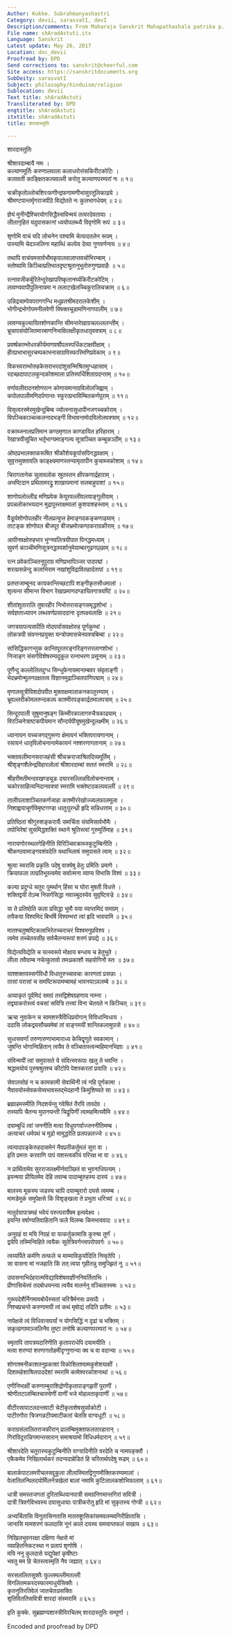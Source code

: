 ```yaml
---
Author: Kukke. Subrahmanyashastri
Category: devii, sarasvatI, devI
Description/comments: From Maharaja Sanskrit Mahapathashala patrika p. 39-44
File name: shAradAstuti.itx
Language: Sanskrit
Latest update: May 26, 2017
Location: doc_devii
Proofread by: DPD
Send corrections to: sanskrit@cheerful.com
Site access: https://sanskritdocuments.org
SubDeity: sarasvatI
Subject: philosophy/hinduism/religion
Sublocation: devii
Text title: shAradAstuti
Transliterated by: DPD
engtitle: shAradAstuti
itxtitle: shAradAstuti
title: शारदास्तुति

---
```

  
 शारदास्तुतिः   
  
श्रीशारदाम्बायै नमः ।  
कल्याणमूर्तिः करुणालवाला कलाधरोत्तंसकिरीटकोटिः ।  
कलावती काङ्क्षितकल्पवल्ली करोतु कल्याणपरम्परां नः ॥ १॥  
  
चक्रीकृतोल्लोचशिरःफणीन्द्रफणामणीभासुरतूलिकाढ्ये ।  
श्रीमण्टपान्तर्मृगराजपीठे विद्योतते नः कुलभागधेयम् ॥ २॥  
  
ज्ञेयं मुनीन्द्रैश्चिरयोगसिद्धैस्सविन्मयं तत्परदेवतायाः ।  
लीलागृहितं यदुपासकानां ध्ययोपलब्ध्यै विवृणोमि रूपं ॥ ३॥  
  
शृणोमि वाचं यदि लोचनेन पश्यामि चेत्पादतलेन रूपम् ।  
पास्यामि चेदञ्जलिना महाब्धिं कल्पेय देव्या गुणवर्णनाय ॥ ४॥  
  
तथापि वाचंयमसार्वभौमकृपालवालाप्तवचोभिरम्बाम् ।  
स्तोष्यामि किञ्चित्प्रतिभातदृष्टश्रुतानुभूतोरुगुणप्रवाहैः ॥ ५॥  
  
रत्नावजीकर्बुरितेन्दुरेखापरिष्कृतानर्घ्यकिरीटकोटिम् ।  
लावण्यवापीपुलिनायमा न ललाटखेलच्चिकुरालिचक्राम् ॥ ६॥  
  
उन्निद्रचाम्पेयपरागगन्धि मधुव्रतश्रीमदरालकेशीम् ।  
भोगीन्द्रभोगोपमनीलवेणी विषक्तचूडामणिनागपालीम् ॥ ७॥  
  
लावण्यकुल्यायितशोणकान्ति सीमन्तरेखाग्रचलल्ललन्तीम् ।  
भ्रूचापसंयोजितमारबाणनिभाक्षिलक्षीकृतधातृवक्त्राम् ॥ ८॥  
  
प्रवर्ष्षकाम्भोधरकीर्यमाणवर्षोपलस्पर्धिकटाक्षवीक्षाम् ।  
हीरप्रभाभासुरचम्पकाभनासाग्रविस्फारिमणिप्रवेकाम् ॥ ९॥  
  
विकस्वराम्भोरुहकेसराभरदांशुसन्मिश्रितमुग्धहासाम् ।  
रदच्छदापाटलकुन्दकोशमाला प्रतिस्पर्धिशिताग्रदन्ताम् ॥ १०॥  
  
वर्णावलीवादनशोणरत्न कोणायमानाग्रविलोलजिह्वाम् ।  
कपोलपालीमणिदर्पणान्तः स्फुरत्प्रभाविम्बितकर्णपूराम् ॥ ११॥  
  
विसृत्वरस्मेरमुखेन्दुबिम्ब ज्योत्स्नासुधापीनजगच्चकोराम् ।  
विपञ्चिकाञ्चत्कलनादभङ्गी विभावनामोदविलोलवक्त्राम् ॥ १२॥  
  
वक्राब्जनालप्रतिमान कण्ठमृणाल काण्डायित हरिहाराम् ।  
रेखात्रयीसूचित भर्तृभाग्यमाङ्गल्य सूत्राञ्चित कम्बुकञ्ठीम् ॥ १३॥  
  
ओष्ठप्रभालक्तकरूषित श्रीकौशेयकूर्पासपिनद्धवक्षाम् ।  
सुवृत्तमुक्तावलि काङ्क्ष्यमाणस्तन्यामृतापीन कुचाब्जकोशाम् ॥ १४॥  
  
चिरागतानेक सुतावलोक स्रुतस्तन क्षीरकणार्द्रहाराम् ।  
अभष्टिदान प्रथितामरद्रु शाखायमानां सलबाहुपाशां ॥ १५॥  
  
शाणोपलोल्लीढ मणिप्रवेक केयूरवल्लीवलयाङ्गुलीयाम् ।  
प्रपन्नलोकाभयदान मुद्रापुस्ताक्षमालां कुशपाशहस्ताम् ॥ १६॥  
  
वैडूर्यशोणोपलहीर नीलप्रत्युप्त हेमाङ्गदकङ्कणाढ्याम् ।  
ताटङ्क शोणोपल बीजपूर बीजभ्रमोत्कण्ठकराग्रकीराम् ॥ १७॥  
  
आपीनवक्षोरुहभार भुग्नवलित्रयीपात पिनद्धमध्याम् ।  
सुवर्ण काञ्चीमणिसूत्रनद्धस्पर्शानुमेयाम्बरगूढगछ्छाम् ॥ १८॥  
  
रत्न प्रवेकाञ्चितनूपुराग्र मणिप्रभापिञ्जर पादपद्मां ।  
शरत्प्रसन्नेन्दु कलाभिराम नखांशुविद्रावितहार्दतापां ॥ १९॥  
  
प्रतप्तजाम्बूनद कायकान्तिच्छटापि शङ्गीकृतसौधमालां ।  
शृत्यन्त सीमान्त विभाग रेखाप्रमाणदण्डायितगात्रयष्टिं ॥ २०॥  
  
शीतांशुतारालि तुषारहीर निभोत्तरासङ्गसमृद्धशोभां ।  
सर्वज्ञताध्यापन लब्धवर्णप्रसाददाना दृतपक्ष्यलाक्षि ॥ २१॥  
  
जगत्रयापत्यसपीति मोदपर्यासवक्षोरुह पूर्णकुम्भां ।  
लोकत्रयी संवननप्रयुक्त यन्त्रोपमासचेनवक्त्रबिम्बां ॥ २२॥  
  
सांसिद्धिकागन्तुक कान्तिपूरतरङ्गरिङ्गत्तरलागशोभां ।  
निजाङ्ग संसर्गविशेषरम्यदुकूल रत्नाभरण प्रसूनाम् ॥ २३॥  
  
पूर्णेन्दु कल्लोलितदुग्ध सिन्धुफेनायमानाम्बवर संवृताङ्गी ।  
भेदभ्रमोन्मूलनदक्षतत्व विज्ञानमुद्राञ्चितपाणिपद्माम् ॥ २४॥  
  
मृणालसूत्रीविशदोपवीत मुक्ताक्षमालाकनकालुरम्याम् ।  
भ्रूवल्लरीकोमलरुन्दकल्प काश्मीरपङ्कार्द्रतमालपत्राम् ॥ २५॥  
  
सिन्दूरपाली सुषुमानुषङ्ग किम्मीरकालागरुचैत्रकाढ्याम् ।  
विरञ्चिनेत्राष्टकपीयमान सौन्दर्यपीयूषमुखेन्दुलक्ष्मीम् ॥ २६॥  
  
ध्यानायन यच्चजगद्गुरूणा क्षेमायनं भक्तिपरायणानाम् ।  
रसायनं धातृविलोचनानामेकायनं नश्शरणागतानाम् ॥ २७॥  
  
भक्तावलीमानसराजहंसी श्रीचक्रराजाश्रितदिव्यमूर्तिम् ।  
श्रीशृङ्गशैलेन्द्रविहारलोलां श्रीशारदाम्बां सततं स्मरामि ॥ २८॥  
  
श्रीहरीमतीमन्दवखण्डचूडः दयारसल्लिन्नविलोचनान्ताम् ।  
चकोरसाहित्यनिदानवक्त्रां स्मरामि भक्तेष्टदकल्पवल्लीं ॥ २९॥  
  
तालीपलाशाञ्चितकर्णजाहा काश्मीररेखोज्ज्वलफालमूला ।  
निशाह्वयाचूर्णविमृष्टगण्डा धातुःपुरन्ध्री हृदि सन्निधत्ताम् ॥ ३०॥  
  
प्रतिष्ठितां श्रीगुरुशङ्करार्यैः समर्चिता संयमिसार्वभौमैः ।  
तपोभिरेषां सुसमिद्धशक्तिं स्थाने श्रुतिस्त्वां गुरुमूर्तिमाह ॥ ३१॥  
  
नारायणोरस्थलगेहिनीति विरिञ्चिवक्राब्जकुटुम्बिनीति ।  
श्रीकण्ठवामाङ्गवशंवदेति यथाभिलाषं समुपासते त्वाम् ॥ ३२॥  
  
श्रुत्वा स्वरासि प्रकृतिः पदेषु वाक्येषु हेतुः प्रमितिः प्रमाणे ।  
क्रियाफला तत्प्रतिभूस्त्वमेव सर्वात्मना व्याप्य विभासि विश्वं ॥ ३३॥  
  
कल्या प्रदुग्धे चतुरः पुमर्थान् हिंसा च घोरा मुषती विधत्ते ।  
शक्तिद्वयी तेऽम्ब निसर्गसिद्धा नवास्बुदस्येव सुवृष्टिवज्रे ॥ ३४॥  
  
या ते प्रतिष्ठेति कला प्रसिद्धा भूमौ यया व्याप्तमिदं समग्रम् ।  
तयैकया विश्वमिदं बिभर्षि विश्वम्भरां त्वां हृदि भावयामि ॥ ३५॥  
  
मातश्चतुष्षष्टिकलाभिरेतच्चराचरं विश्वमनुप्रविश्य ।  
त्वमेव तच्चेतयसीह सर्वचैतन्यरूपां शरणं प्रपद्ये ॥ ३६॥  
  
विद्येत्यविद्येति च यत्स्वरूपे मोक्षाय बन्धाय च हेतुभूते ।  
लीला तवैवाम्ब नचेत्कुतावो तमःप्रकाशौ सहयोगिनौ स्तः ॥ ३७॥  
  
याश्शक्तयस्सर्गविधौ विधातुरुच्चावचाः कारणतां प्रसन्नाः ।  
तासां परासां च समष्टिरूपामम्बामहं भावनयाऽवलम्बे ॥ ३८॥  
  
अव्याकृतं पूर्वमिदं समग्रं तत्तद्विशेषग्रहणाय नाम्ना ।  
तद्व्याकरोस्त्वं वचसां सवित्रि तत्त्वां विना चेतयते न किञ्चित् ॥ ३९॥  
  
ऋचा नुवाकेन च सामशस्त्रैर्विधिप्रयोगान् विविधान्विधाय ।  
ददासि लोकद्वयसौख्यमेषां तां वाङ्गमयीं शान्तिकलामुपासे ॥ ४०॥  
  
सुधासवर्णां तरुणारुणाभामाराध्य केचिद्वृणुते स्वकामान् ।  
जुषन्ति भोगान्विहितान् त्वयैव ते वञ्चितास्त्वन्महिमानभिज्ञाः ॥ ४१॥  
  
संविन्मयीं त्वां समुपासते ये संवित्स्वरूपाः खलु ते भवन्ति ।  
श्रद्धामयोयं पुरुषश्रुतश्च कीटोपि पेशस्करतां प्रयाति ॥ ४२॥  
  
सेवालसोहं न च कामकामी सेवार्थिनी त्वं नहि पूर्णकामा ।  
नैवावयोस्सेवकसेव्यभावस्तद्भेदहानौ किमुशिष्यते सा ॥ ४३॥  
  
ब्रह्माहमस्मीति निदशर्यन्तु गवेषितं तैरपि तावदेव ।  
तस्यापि चैतन्य मुपानयन्ती चिद्रूपिणीं त्वामहमित्यवैमि ॥ ४४॥  
  
दयाम्बुधिं त्वां जननीति मत्वा विधूयगर्वाज्जननीतिमम्ब ।  
अत्याचरं धर्मपथं च मूढो मामुद्धरेति प्रलपन्नलज्जे ॥ ४५॥  
  
त्वत्पादपङ्केरुहदासमेनं नैवप्रतीकर्तुमलं सुरा वा ।  
इति प्रमत्तः करवाणि पापं यशस्त्वकीयं परिरक्ष मा वा ॥ ४६॥  
  
न प्रार्थितामेव सुरराजलक्ष्मीर्नवाञ्छितं वा भुवनाधिपत्यम् ।  
इयन्मया प्रीयितमेव देहि तवाम्ब पादाम्बुरुहस्य दास्यं ॥ ४७॥  
  
बालस्य मूकस्य जडस्य चापि दयाम्बुरारो दयसे त्वमम्ब ।  
मामडेमूकं समुपेक्षसे किं विशृङ्खला ते प्रभुता धरित्र्यां ॥ ४८॥  
  
मातुर्दयापात्रमहं भवेयं परुत्परार्यैषम इत्यवेक्ष्य ।  
इयन्ति वर्षाण्यतिवाहितानि फले विलम्बः किमभाववादः ॥ ४९॥  
  
अनुग्रहं वा मयि निग्रहं वा यत्कर्तुकामासि कुरुष्व तूर्णं ।  
द्वयेपि तस्मिन्विहिते त्वयैकः सूतेत्रिवर्गन्त्वपरोपवर्गः ॥ ५०॥  
  
त्वय्यर्पिते कर्मणि तत्फले च माम्माविकुर्यादिति निव्वृतेपि ।  
सा वासना मां नजहाति किं तत् त्वया गृहीतन्नु समुज्झितं नु ॥ ५१॥  
  
उपासनाभिर्दहरात्मविद्याविशेषावज्ञीननिवर्तिताभिः ।  
प्रीणासिचेत्त्वं तदबोधयन्त्या त्वयैव मातर्ननु वञ्चितास्स्मः ॥ ५२॥  
  
गुरूपदेशैर्निगमावबोधैस्सतां चरित्रैर्मनसः प्रसादैः ।  
निश्चप्रचन्ते करुणामयी त्वं कथं मृषोद्यं तदिति प्रतीमः ॥ ५३॥  
  
नापेक्षसे त्वं विधिवत्सपर्यां न योगसिद्धिं न दृढां च भक्तिम् ।  
सकृत्प्रणामाञ्जलिनैव तुष्टा तनोषि कल्याणपरम्परां नः ॥ ५४॥  
  
स्मृतापि तापत्रयदारिणीति कृतापराधेपि दयामयीति ।  
मत्वा शरण्यां शरणागतोहमीदृग्गुणान्या क्व च वा वदान्या ॥ ५५॥  
  
शोणाश्मनीकाशतनुप्रकाशां विकोशितश्यामकुशेशयाक्षीं ।  
दिशामहेशाश्रितपाददेशां स्मरामि कामेश्वरकोशनाथां ॥ ५६॥  
  
एणीनिभाक्षीं करुणाम्बुराशिद्रोणीकृतापाङ्गझरीं पुराणीं ।  
श्रोणीतटालम्बितचारुवेणीं वाणीं भजे मोहलताकृपाणीं ॥ ५७॥  
  
वीटीरसापाटलदन्तवाटी चेटीकृताशेषसुपर्वकोटी ।  
पाटीरगौरा त्रिजगन्नटीयमाटीकतां चेतसि वाग्वधूटी ॥ ५८॥  
  
कराग्रसंलालितराजकीरान् प्रालम्बिमुक्ताफलतारहारान् ।  
गिरांविदूरान्निगमान्तसारान् समाश्रयामो विधिधर्मदारान् ॥ ५९॥  
  
श्रीशारदेति चतुरास्यकुटुम्बिनीति वाग्वादिनीति वरदेति च नामपङ्क्तौ ।  
एकैकमेव निखिलार्थकरं तदन्यदाम्रेडितं हि चरितार्थपदेषु रूढम् ॥ ६०॥  
  
बालार्कपाटलमरीचलसद्दुकूला लीलास्मितद्विगुणमौक्तिकरम्यमालां ।  
वेलातिलन्घितदयोर्मिलनेत्रखेलां बालां नमामि कुटिलालकशोभिफालाम् ॥ ६१॥  
  
धात्री समस्तजगतां दुरिताब्धियानपात्री समग्रनिगमान्तगिरां सवित्री ।  
दात्री त्रिवर्गविभवस्य दयासुधायाः पात्रीकरोतु हृदि मां सुकृतस्य गोप्त्री ॥ ६२॥  
  
अभ्यर्चितासि विनुतासिनतासि मातरुष्ट्रासिकांसमवलम्ब्यनिरीक्षितासि ।  
जानासि मामशरणं फलदासि नूनं काले दयस्व समयाप्तफलं सखाय ॥ ६३॥  
  
निखिलभुवनरक्षा दक्षिणा नेक्षसे मां  
व्यवहितनिकटस्था न प्रलापं शृणोषि ।  
मयि ननु कुलदासे यद्युपेक्षां कृषीष्टाः  
भवतु मम हि चेतस्त्वस्मृतिं नैव जह्यात् ॥ ६४॥  
  
सरसललितसूक्तैः फुल्लमल्लीमतल्ली  
विगलितमकरदस्फारमाधुर्यसिक्तैः ।  
कृतनुतिरतिवेलं जातचेतःप्रसक्तिः  
शृतिविततिसवित्री शारदां संस्मरामि ॥ ६५॥  
  
इति कुक्के. सुब्रह्मण्यशास्त्रीविरचितम् शारदास्तुतिः सम्पूर्णा ।  
  
Encoded and proofread by DPD  
  
